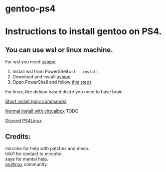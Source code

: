 # gentoo-ps4
# Instructions to install gentoo on PS4.

## You can use wsl or linux machine.
For wsl you need [usbipd](https://github.com/dorssel/usbipd-win) 
1. Install wsl from PowerShell ```wsl --install```
2. Download and install [usbipd](https://github.com/dorssel/usbipd-win) 
3. Open PowerShell and follow [this steps](wiki/short-for-windows.md)


For linux, like debian based distro you need to have brain.

[Short install (only commands)](wiki/short.md)

[Normal install with virtualbox](wiki/normal.md) TODO

[Discord PS4Linux](https://discord.com/invite/QtcPmzHVVm) 

## Credits:
mircoho for help with patches and mesa. </br>
triki1 for contact to mircoho. </br>
saya for mental help. </br>
[ps4linux](https://ps4linux.com/forums/) community. 
